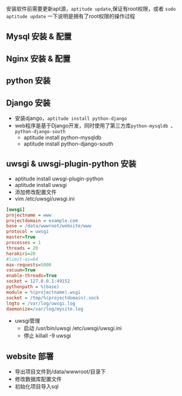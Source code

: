 安装软件前需要更新apt源，`aptitude update`,保证有root权限，或者 `sudo aptitude update`
一下说明是拥有了root权限的操作过程

Mysql 安装 & 配置
--------------------------------------

Nginx 安装 & 配置
--------------------------------------

python 安装
--------------------------------------

Django 安装
--------------------------------------
  * 安装django，`aptitude install python-django`
  * web程序是基于Django开发，同时使用了第三方库`python-mysqldb `、`python-django-south`
    * aptitude install python-mysqldb
    * aptitude install python-django-south
  
uwsgi & uwsgi-plugin-python 安装
--------------------------------------
  * aptitude install uwsgi-plugin-python
  * aptitude install uwsgi
  * 添加修改配置文件
  * vim /etc/uwsgi/uwsgi.ini
   
``` ini
[uwsgi]
projectname = www
projectdomain = example.com
base = /data/wwwroot/website/www
protocol = uwsgi
master=True
processes = 1
threads = 20
harakiri=20
#limit-as=64
max-requests=5000
vacuum=True
enable-threads=True
socket = 127.0.0.1:49152
pythonpath = %(base)
module = %(projectname).wsgi
socket = /tmp/%(projectdomain).sock
logto = /var/log/uwsgi.log 
daemonize=/var/log/mysite.log
```

  * uwsgi管理
    * 启动 /usr/bin/uwsgi /etc/uwsgi/uwsgi.ini
    * 停止 killall -9 uwsgi

website 部署
--------------------------------------
  * 导出项目文件到/data/wwwroot/目录下
  * 修改数据库配置文件
  * 初始化项目导入sql

